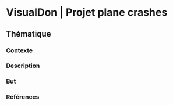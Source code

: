 # VisualDon | Projet plane crashes

## Thématique
### Contexte
### Description
### But
### Références
